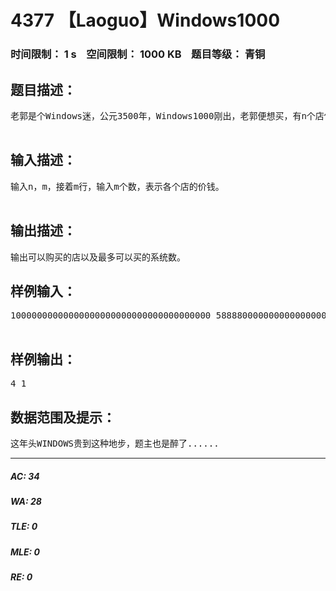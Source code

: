 # 4377 【Laoguo】Windows1000   
### 时间限制： 1 s&nbsp;&nbsp;&nbsp;&nbsp;空间限制： 1000 KB&nbsp;&nbsp;&nbsp;&nbsp;题目等级： 青铜  
## 题目描述：  

<pre>
老郭是个Windows迷，公元3500年，Windows1000刚出，老郭便想买，有n个店供他选择。现在老郭身上有m美元，请问他可以去多少个店买，最多可以买几部？  

</pre>
  
  
## 输入描述：  

<pre>
输入n，m，接着m行，输入m个数，表示各个店的价钱。  

</pre>
  
  
## 输出描述：  

<pre>
输出可以购买的店以及最多可以买的系统数。
</pre>
  
  
## 样例输入：  

<pre>
10000000000000000000000000000000000000 5888800000000000000000000000000000000077770000000000000000000000000000000001099900000000000000000000000000000000090000000000000000000000000000000000008688000000000000000000000000000000000  

</pre>
  
  
## 样例输出：  

<pre>
4 1
</pre>
  
  
## 数据范围及提示：  

<pre>
这年头WINDOWS贵到这种地步，题主也是醉了......
</pre>
  
  
***  

##### AC: 34  
##### WA: 28  
##### TLE: 0  
##### MLE: 0  
##### RE: 0  
